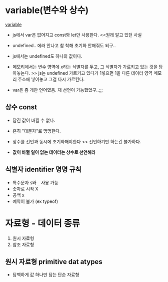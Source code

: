 

# variable(변수와 상수)
[variable](./variable.js)
- js에서 var은 없어지고 const와 let만 사용한다. <<원래 알고 있던 사실
-  undefined.. 에러 안나고 참 착해 초기화 안해줘도 되구.. 
- js에서는 undefined도 하나의 값이다. 
- 메모리에서는 변수 영역에 x라는 식별자를 두고, 그 식별자가 가르키고 있는 것을 담아놓는다. >> js는 undefined 가르키고 있다가 1넣으면 1을 다른 데이터 영역 메모리 주소에 넣어놓고 그걸 다시 가르킨다.

- var은 좀 개판 언어였음. 재 선언이 가능했었구..;;;

## 상수 const
- 담긴 값이 바뀔 수 없다. 
- 흔히 "대문자"로 명명한다. 
- 상수를 선언과 동시에 초기화해야한다 << 선언하기만 하는건 불가하다.

- **값이 바뀔 일이 없는 데이터는 상수로 선언해라**


## 식별자 identifier 명명 규칙
- 특수문자 `$`와 `_` 사용 가능
- 숫자로 시작 X
- 공백 x
- 예약어 불가 (ex typeof)

# 자료형 - 데이터 종류
1) 원시 자료형
2) 참조 자료형

## 원시 자료형 primitive dat atypes
- 담백하게 값 하나만 담는 단순 자료형 